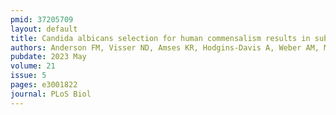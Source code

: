 ```yaml
---
pmid: 37205709
layout: default
title: Candida albicans selection for human commensalism results in substantial within-host diversity without decreasing fitness for invasive disease.
authors: Anderson FM, Visser ND, Amses KR, Hodgins-Davis A, Weber AM, Metzner KM, McFadden MJ, Mills RE, O'Meara MJ, James TY, O'Meara TR
pubdate: 2023 May
volume: 21
issue: 5
pages: e3001822
journal: PLoS Biol
---
```

